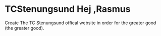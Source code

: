 # TCStenungsund Hej ,Rasmus

Create The TC Stenungsund offical website in order for the greater good (the greater good).

